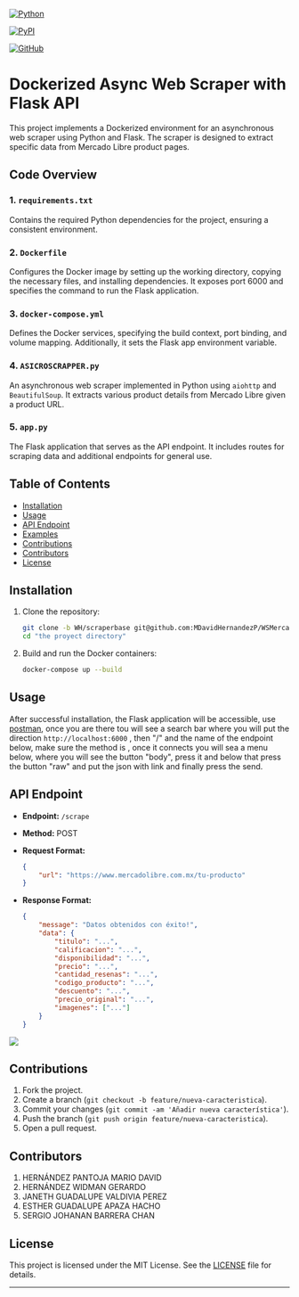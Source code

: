[![Python](https://upload.wikimedia.org/wikipedia/commons/thumb/c/c3/Python-logo-notext.svg/1200px-Python-logo-notext.svg.png)](https://www.python.org/)

[![PyPI](https://img.shields.io/pypi/v/requests/2.28.1.svg)](https://pypi.org/project/requests/)

[![GitHub](https://img.shields.io/github/stars/psf/requests/stargazers.svg)](https://github.com/psf/requests)

# Dockerized Async Web Scraper with Flask API

This project implements a Dockerized environment for an asynchronous web scraper using Python and Flask. The scraper is designed to extract specific data from Mercado Libre product pages.

## Code Overview

### 1. `requirements.txt`

Contains the required Python dependencies for the project, ensuring a consistent environment.

### 2. `Dockerfile`

Configures the Docker image by setting up the working directory, copying the necessary files, and installing dependencies. It exposes port 6000 and specifies the command to run the Flask application.

### 3. `docker-compose.yml`

Defines the Docker services, specifying the build context, port binding, and volume mapping. Additionally, it sets the Flask app environment variable.

### 4. `ASICROSCRAPPER.py`

An asynchronous web scraper implemented in Python using `aiohttp` and `BeautifulSoup`. It extracts various product details from Mercado Libre given a product URL.

### 5. `app.py`

The Flask application that serves as the API endpoint. It includes routes for scraping data and additional endpoints for general use.

## Table of Contents

- [Installation](#installation)
- [Usage](#usage)
- [API Endpoint](#api-endpoint)
- [Examples](#examples)
- [Contributions](#contributions)
- [Contributors](#contributors)
- [License](#license)

## Installation

1. Clone the repository:

    ```bash
    git clone -b WH/scraperbase git@github.com:MDavidHernandezP/WSMercadoLibre.git
    cd "the proyect directory"
    ```

2. Build and run the Docker containers:

    ```bash
    docker-compose up --build
    ```

## Usage

After successful installation, the Flask application will be accessible, use [postman](https://www.postman.com/downloads/), once you are there tou will see a search bar where you will put the direction `http://localhost:6000` , then "/" and the name of the endpoint below, 
make sure the method is , once it connects you  will sea a menu below, where you will see the button "body", press it and below that press the button "raw" and put the json with link and finally press the send.

## API Endpoint

- **Endpoint:** `/scrape`
- **Method:** POST
- **Request Format:**

    ```json
    {
        "url": "https://www.mercadolibre.com.mx/tu-producto"
    }
    ```

- **Response Format:**

    ```json
    {
        "message": "Datos obtenidos con éxito!",
        "data": {
            "titulo": "...",
            "calificacion": "...",
            "disponibilidad": "...",
            "precio": "...",
            "cantidad_resenas": "...",
            "codigo_producto": "...",
            "descuento": "...",
            "precio_original": "...",
            "imagenes": ["..."]
        }
    }
    ```
![](https://global.discourse-cdn.com/getpostman/original/2X/d/de461711cd62edb4f7e8f170c6a21aa0fe304fea.png)
## Contributions

1. Fork the project.
2. Create a branch (`git checkout -b feature/nueva-caracteristica`).
3. Commit your changes (`git commit -am 'Añadir nueva característica'`).
4. Push the branch (`git push origin feature/nueva-caracteristica`).
5. Open a pull request.

## Contributors

1. HERNÁNDEZ PANTOJA MARIO DAVID
2. HERNÁNDEZ WIDMAN GERARDO
3. JANETH GUADALUPE VALDIVIA PEREZ
4. ESTHER GUADALUPE APAZA HACHO
5. SERGIO JOHANAN BARRERA CHAN

## License

This project is licensed under the MIT License. See the [LICENSE](https://www.youtube.com/watch?v=dQw4w9WgXcQ&ab_channel=RickAstley) file for details.

---


